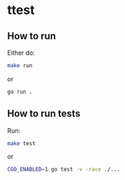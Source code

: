# ttest

## How to run

Either do:

```bash
make run
```

or

```bash
go run .
```

## How to run tests

Run:

```bash
make test
```

or

```bash
CGO_ENABLED=1 go test -v -race ./...
```
